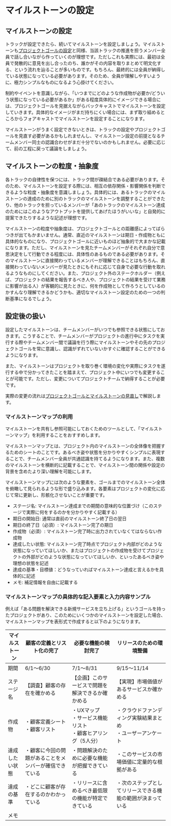 # マイルストーンの設定

## マイルストーンの設定

トラックが設定できたら、続いてマイルストーンを設定しましょう。マイルストーンも[プロジェクトゴールの設定](project_goals.md)と同様、当該トラックの推進を担うメンバー全員で話し合いながら作っていくのが理想です。ただしこれも実際には、最初は全員で発散的に意見を出し合ったのち、誰かがその内容を取りまとめて明文化する、という流れを辿ることが多いものです。もちろん、最終的には全員が納得している状態になっている必要があります。そのため、全員が理解しやすいように、極力シンプルなものになるよう心掛けてください。

制約やイベントを意識しながら、「いつまでにどのような作成物が必要か/どういう状態になっている必要があるか」がある程度具体的にイメージできる場合には、プロジェクトゴールを見据えながらバックキャストでマイルストーンを設定していきます。具体的なイメージがまだ持ちにくい場合には、まず取り組めるところからフォアキャストでマイルストーンを設定することになります。

マイルストーンがうまく設定できないときは、トラックの設定やプロジェクトゴールを見直す必要があるかもしれませんし、マイルストーン設定の前提となるチームメンバー同士の認識合わせがまだ十分でないのかもしれません。必要に応じて、前の工程に戻って議論をしましょう。

## マイルストーンの粒度・抽象度

各トラックの自律性を保つには、トラック間が疎結合である必要があります。そのため、マイルストーンを設定する際には、相互の依存関係・影響関係を判断できるような粒度・抽象度を意識しましょう。具体的には、あるトラックのマイルストーンの達成のために別のトラックのマイルストーンを調整することができたり、他のトラックを担っているメンバーが「あのトラックのマイルストーン達成のためにはこのようなアウトプットを提供してあげたほうがいいな」と自発的に提案できたりするような記述が理想です。

マイルストーンの粒度や抽象度は、プロジェクトゴールとの距離感によってばらつきが出てもかまいません。通常、直近のマイルストーンは期日・作成物ともに具体的なものになり、プロジェクトゴールに近いものほど抽象的で大まかな記載になります。ただし、マイルストーンを見たチームメンバーがそれぞれ自分で意思決定をして行動できる程度には、具体性のあるものである必要があります。そのマイルストーンに直接関わっているメンバーが理解できることはもちろん、直接関わっていないメンバーが見たときにもそれに応じて自身で必要な行動を取れるようなものにしてください。また、プロジェクト外のステークホルダー（例えば、プロジェクトの結果を報告するべき人や、プロジェクトの結果を受けて業務に影響が出る人）が客観的に見たときに、何を作成物として作ろうとしているのかすんなり理解できるかどうかも、適切なマイルストーン設定のための一つの判断基準になるでしょう。

## 設定後の扱い

設定したマイルストーンは、チームメンバーがいつでも参照できる状態にしておきます。こうすることで、チームメンバーがプロジェクトの進行中にタスクを実行する際やチームメンバー間で議論を行う際にマイルストーンやその先のプロジェクトゴールを常に意識し、認識がずれていないかすぐに確認することができるようになります。

また、マイルストーンはプロジェクトを取り巻く環境の変化や実際にタスクを遂行する中で分かってきたことを踏まえて、プロジェクト中にいつでも変更することが可能です。ただし、変更についてプロジェクトチームで納得することが必要です。

実際の変更の流れは[プロジェクトゴールとマイルストーンの見直し](practices/reviewing_project_goals_and_milestones.md)で解説します。

### マイルストーンマップの利用

マイルストーンを共有し参照可能にしておくためのツールとして、「マイルストーンマップ」を利用することをおすすめします。

マイルストーンマップとは、プロジェクト内のマイルストーンの全体像を把握するためのシートのことです。あるべき姿や状態を分かりやすくシンプルに表現することで、チームメンバー全員が共通認識を持てるようになります。また、複数のマイルストーンを横断的に記載することで、マイルストーン間の関係や設定の背景を含めたより深い理解を可能にします。

マイルストーンマップには次のような要素を、ゴールまでのマイルストーン全体を俯瞰して見られるような形で盛り込みます。各要素はプロジェクトの変化に応じて常に更新し、形骸化させないことが重要です。

* ステージ名: マイルストーン達成までの期間の意味的な位置づけ（このステージで実際に何をするのかを分かりやすく記載する）
* 期日の開始日: 通常は直前のマイルストーン終了日の翌日
* 期日の終了日（必須）: マイルストーン完了の期日
* 作成物（必須）: マイルストーン完了時に出力されていなくてはならない作成物
* 達成したい状態: マイルストーン完了時点でプロジェクト内部がどのような状態になっていてほしいか、またはプロジェクトの作成物を受けてプロジェクトの外部がどのような状態になっていてほしいか、といったあるべき姿や理想の状態を記述
* 達成の基準・目標値：どうなっていればマイルストーン達成と言えるかを具体的に記述
* メモ: 補足情報を自由に記載する

### マイルストーンマップの具体的な記入要素と入力内容サンプル

例えば「ある問題を解決できる新規サービスを立ち上げる」というゴールを持ったプロジェクトがあり、このためにいくつかのマイルストーンを設定した場合、マイルストーンマップを表形式で作成すると以下のようになります。

|マイルストーン|顧客の定義とリスト化の完了|必要な機能の検討完了|リリースのための環境整備|
|----|----|----|----|
|期間|6/1〜6/30|7/1〜8/31|9/15〜11/14|
|ステージ名|【調査】顧客の存在を確かめる|【企画】このサービスで問題を解決できるか確かめる|【実現】市場価値があるサービスか確かめる|
|作成物|・顧客定義シート<br>・顧客リスト|・UXマップ<br>・サービス機能リスト<br>・顧客ヒアリング（5人分）|・クラウドファンディング実験結果まとめ<br>・ユーザーアンケート|
|達成したい状態|・顧客に今回の問題があることをメンバーが確信できている| ・問題解決のために必要な機能が把握できている|・このサービスの市場価値に定量的な根拠がある|
|達成の基準|・どこに顧客が存在するのかわかっている|・リリースに含めるべき最低限の機能が特定できている|・次のステップとしてリリースできる機能の範囲が決まっている|
|メモ||||
